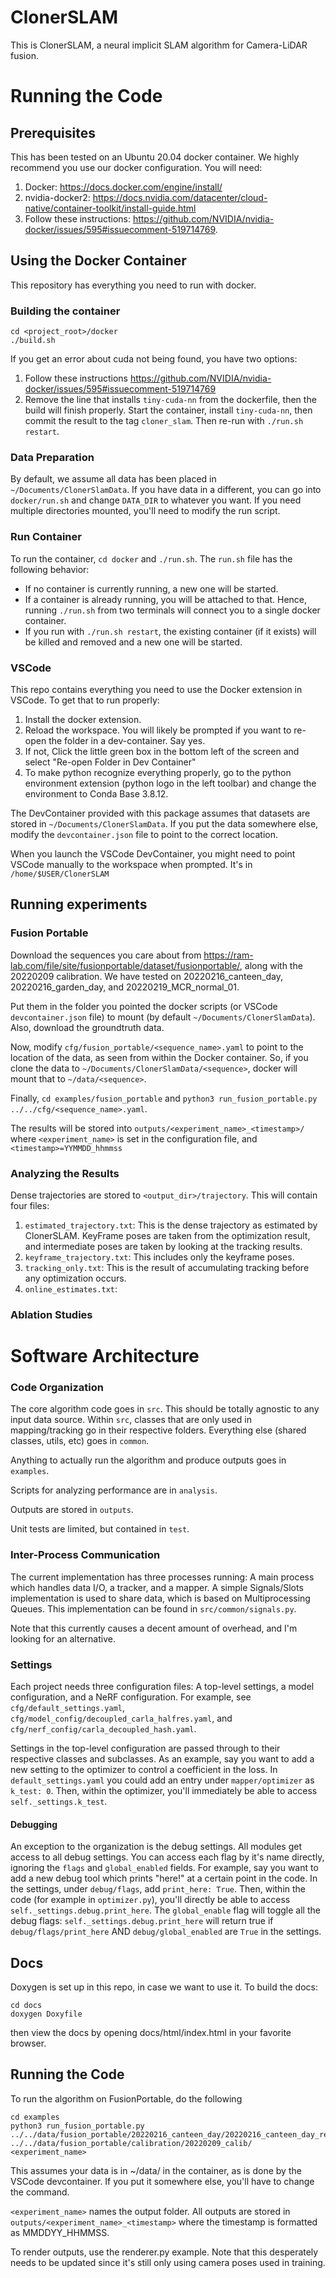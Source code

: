 # ClonerSLAM

This is ClonerSLAM, a neural implicit SLAM algorithm for Camera-LiDAR fusion.



# Running the Code

## Prerequisites
This has been tested on an Ubuntu 20.04 docker container. We highly recommend you use our docker configuration. You will need:

1. Docker: https://docs.docker.com/engine/install/
2. nvidia-docker2: https://docs.nvidia.com/datacenter/cloud-native/container-toolkit/install-guide.html
3. Follow these instructions: https://github.com/NVIDIA/nvidia-docker/issues/595#issuecomment-519714769.

## Using the Docker Container
This repository has everything you need to run with docker. 


### Building the container

```
cd <project_root>/docker
./build.sh
```

If you get an error about cuda not being found, you have two options:
1. Follow these instructions https://github.com/NVIDIA/nvidia-docker/issues/595#issuecomment-519714769
2. Remove the line that installs `tiny-cuda-nn` from the dockerfile, then the build will finish properly. Start the container, install `tiny-cuda-nn`, then commit the result to the tag `cloner_slam`. Then re-run with `./run.sh restart`.

### Data Preparation
By default, we assume all data has been placed in `~/Documents/ClonerSlamData`. If you have data in a different, you can go into `docker/run.sh` and change `DATA_DIR` to whatever you want. If you need multiple directories mounted, you'll need to modify the run script.


### Run Container

To run the container, `cd docker` and `./run.sh`. The `run.sh` file has the following behavior:

- If no container is currently running, a new one will be started.
- If a container is already running, you will be attached to that. Hence, running `./run.sh` from two terminals will connect you to a single docker container.
- If you run with `./run.sh restart`, the existing container (if it exists) will be killed and removed and a new one will be started.

### VSCode
This repo contains everything you need to use the Docker extension in VSCode. To get that to run properly:
1. Install the docker extension.
2. Reload the workspace. You will likely be prompted if you want to re-open the folder in a dev-container. Say yes.
3. If not, Click the little green box in the bottom left of the screen and select "Re-open Folder in Dev Container"
4. To make python recognize everything properly, go to the python environment extension 
(python logo in the left toolbar) and change the environment to Conda Base 3.8.12.

The DevContainer provided with this package assumes that datasets are stored in `~/Documents/ClonerSlamData`. If you put the data somewhere else, modify the `devcontainer.json` file to point to the correct location.

When you launch the VSCode DevContainer, you might need to point VSCode manually to the workspace when prompted. It's in `/home/$USER/ClonerSLAM`


## Running experiments

### Fusion Portable
Download the sequences you care about from https://ram-lab.com/file/site/fusionportable/dataset/fusionportable/, along with the 20220209 calibration. 
We have tested on 20220216_canteen_day, 20220216_garden_day, and 20220219_MCR_normal_01.

Put them in the folder you pointed the docker scripts (or VSCode `devcontainer.json` file) to mount (by default `~/Documents/ClonerSlamData`). Also, download the groundtruth data.

Now, modify `cfg/fusion_portable/<sequence_name>.yaml` to point to the location of the data, as seen from within the Docker container. So, if you clone the data to `~/Documents/ClonerSlamData/<sequence>`, docker will mount that to `~/data/<sequence>`.

Finally, `cd examples/fusion_portable` and `python3 run_fusion_portable.py ../../cfg/<sequence_name>.yaml`.

The results will be stored into `outputs/<experiment_name>_<timestamp>/` where `<experiment_name>` is set in the configuration file, and `<timestamp>=YYMMDD_hhmmss`

### Analyzing the Results
Dense trajectories are stored to `<output_dir>/trajectory`. This will contain four files:

1. `estimated_trajectory.txt`: This is the dense trajectory as estimated by ClonerSLAM. KeyFrame poses are taken from the optimization result, and intermediate poses are taken by looking at the tracking results.
2. `keyframe_trajectory.txt`: This includes only the keyframe poses.
3. `tracking_only.txt`: This is the result of accumulating tracking before any optimization occurs.
4. `online_estimates.txt`: 

### Ablation Studies

# Software Architecture

### Code Organization

The core algorithm code goes in `src`. This should be totally agnostic to any input data source. Within `src`, classes that are only used in mapping/tracking go in their respective folders. Everything else (shared classes, utils, etc) goes in `common`. 

Anything to actually run the algorithm and produce outputs goes in `examples`. 

Scripts for analyzing performance are in `analysis`. 

Outputs are stored in `outputs`.

Unit tests are limited, but contained in `test`.

### Inter-Process Communication

The current implementation has three processes running: A main process which handles data I/O, a tracker, and a mapper. A simple Signals/Slots implementation is used to share data, which is based on Multiprocessing Queues. This implementation can be found in `src/common/signals.py`.

Note that this currently causes a decent amount of overhead, and I'm looking for an alternative.


### Settings

Each project needs three configuration files: A top-level settings, a model configuration, and a NeRF configuration. For example, see `cfg/default_settings.yaml`, `cfg/model_config/decoupled_carla_halfres.yaml`, and `cfg/nerf_config/carla_decoupled_hash.yaml`.

Settings in the top-level configuration are passed through to their respective classes and subclasses. As an example, say you want to add a new setting to the optimizer to control a coefficient in the loss. In `default_settings.yaml` you could add an entry under `mapper/optimizer` as `k_test: 0`. Then, within the optimizer, you'll immediately be able to access `self._settings.k_test`.

#### Debugging

An exception to the organization is the debug settings. All modules get access to all debug settings. You can access each flag by it's name directly, ignoring the `flags` and `global_enabled` fields. For example, say you want to add a new debug tool which prints "here!" at a certain point in the code. In the settings, under `debug/flags`, add `print_here: True`. Then, within the code (for example in `optimizer.py`), you'll directly be able to access `self._settings.debug.print_here`. The `global_enable` flag will toggle all the debug flags: `self._settings.debug.print_here` will return true if `debug/flags/print_here` AND `debug/global_enabled` are `True` in the settings.

## Docs
Doxygen is set up in this repo, in case we want to use it. To build the docs:

```
cd docs
doxygen Doxyfile
```

then view the docs by opening docs/html/index.html in your favorite browser.


## Running the Code

To run the algorithm on FusionPortable, do the following

```
cd examples
python3 run_fusion_portable.py ../../data/fusion_portable/20220216_canteen_day/20220216_canteen_day_ref.bag ../../data/fusion_portable/calibration/20220209_calib/ <experiment_name>
```

This assumes your data is in ~/data/ in the container, as is done by the VSCode devcontainer. If you put it somewhere else, you'll have to change the command.

`<experiment_name>` names the output folder. All outputs are stored in `outputs/<experiment_name>_<timestamp>` where the timestamp is formatted as MMDDYY_HHMMSS.

To render outputs, use the renderer.py example. Note that this desperately needs to be updated since it's still only using camera poses used in training.